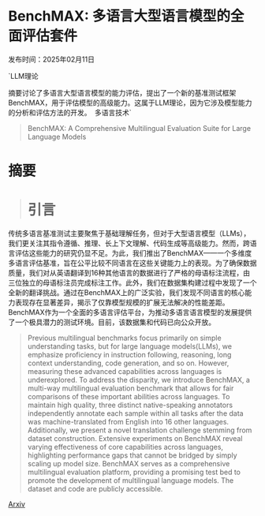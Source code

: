# BenchMAX: 多语言大型语言模型的全面评估套件

发布时间：2025年02月11日

`LLM理论

摘要讨论了多语言大型语言模型的能力评估，提出了一个新的基准测试框架BenchMAX，用于评估模型的高级能力。这属于LLM理论，因为它涉及模型能力的分析和评估方法的开发。` `多语言技术`

> BenchMAX: A Comprehensive Multilingual Evaluation Suite for Large Language Models

# 摘要

> # 引言  
传统多语言基准测试主要聚焦于基础理解任务，但对于大型语言模型（LLMs），我们更关注其指令遵循、推理、长上下文理解、代码生成等高级能力。然而，跨语言评估这些能力的研究仍显不足。为此，我们推出了BenchMAX——一个多维度多语言评估基准，旨在公平比较不同语言在这些关键能力上的表现。为了确保数据质量，我们对从英语翻译到16种其他语言的数据进行了严格的母语标注流程，由三位独立的母语标注员完成标注工作。此外，我们在数据集构建过程中发现了一个全新的翻译挑战。通过在BenchMAX上的广泛实验，我们发现不同语言的核心能力表现存在显著差异，揭示了仅靠模型规模的扩展无法解决的性能差距。BenchMAX作为一个全面的多语言评估平台，为推动多语言语言模型的发展提供了一个极具潜力的测试环境。目前，该数据集和代码已向公众开放。

> Previous multilingual benchmarks focus primarily on simple understanding tasks, but for large language models(LLMs), we emphasize proficiency in instruction following, reasoning, long context understanding, code generation, and so on. However, measuring these advanced capabilities across languages is underexplored. To address the disparity, we introduce BenchMAX, a multi-way multilingual evaluation benchmark that allows for fair comparisons of these important abilities across languages. To maintain high quality, three distinct native-speaking annotators independently annotate each sample within all tasks after the data was machine-translated from English into 16 other languages. Additionally, we present a novel translation challenge stemming from dataset construction. Extensive experiments on BenchMAX reveal varying effectiveness of core capabilities across languages, highlighting performance gaps that cannot be bridged by simply scaling up model size. BenchMAX serves as a comprehensive multilingual evaluation platform, providing a promising test bed to promote the development of multilingual language models. The dataset and code are publicly accessible.

[Arxiv](https://arxiv.org/abs/2502.07346)